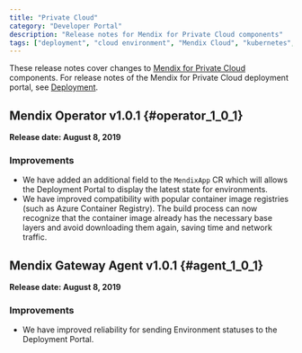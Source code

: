 ```yaml
---
title: "Private Cloud"
category: "Developer Portal"
description: "Release notes for Mendix for Private Cloud components"
tags: ["deployment", "cloud environment", "Mendix Cloud", "kubernetes", "private cloud", "on-premises"]
---
```


These release notes cover changes to [Mendix for Private Cloud](/developerportal/deploy/private-cloud) components. For release notes of the Mendix for Private Cloud deployment portal, see [Deployment](deployment).

## Mendix Operator v1.0.1 {#operator_1_0_1}

**Release date: August 8, 2019**

### Improvements

* We have added an additional field to the `MendixApp` CR which will allows the Deployment Portal to display the latest state for environments.
* We have improved compatibility with popular container image registries (such as Azure Container Registry). The build process can now recognize that the container image already has the necessary base layers and avoid downloading them again, saving time and network traffic.

## Mendix Gateway Agent v1.0.1 {#agent_1_0_1}

**Release date: August 8, 2019**

### Improvements

* We have improved reliability for sending Environment statuses to the Deployment Portal.

